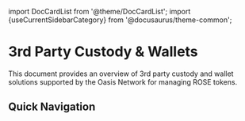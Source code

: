 import DocCardList from '@theme/DocCardList';
import {useCurrentSidebarCategory} from '@docusaurus/theme-common';

# 3rd Party Custody & Wallets

This document provides an overview of 3rd party custody and wallet solutions
supported by the Oasis Network for managing ROSE tokens.

## Quick Navigation

<DocCardList items={useCurrentSidebarCategory().items} />
